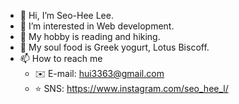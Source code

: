 - 👋 Hi, I’m Seo-Hee Lee.
- 👀 I’m interested in Web development.
- :green_heart: My hobby is reading and hiking. 
- :yellow_heart: My soul food is Greek yogurt, Lotus Biscoff.
- 📫 How to reach me  
  - :envelope: E-mail: hui3363@gmail.com 
  - :star: SNS: https://www.instagram.com/seo_hee_l/

<!--- - 💞️ I’m looking to collaborate on ... --->
<!---
hui3363/hui3363 is a ✨ special ✨ repository because its `README.md` (this file) appears on your GitHub profile.
You can click the Preview link to take a look at your changes.
--->
